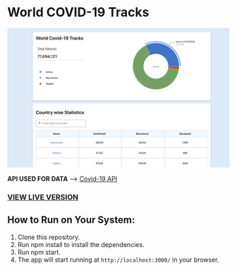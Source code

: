# World COVID-19 Tracks

![Screenshot](src/images/preview.png?raw=true "Covid-19 World Tracks Image")

**API USED FOR DATA** --> [Covid-19 API](https://api.covid19api.com/summary)

### [VIEW LIVE VERSION](https://world-covid.herokuapp.com/)

## How to Run on Your System:

1) Clone this repository.
2) Run npm install to install the dependencies.
3) Run npm start.
4) The app will start running at ```http://localhost:3000/``` in your browser.